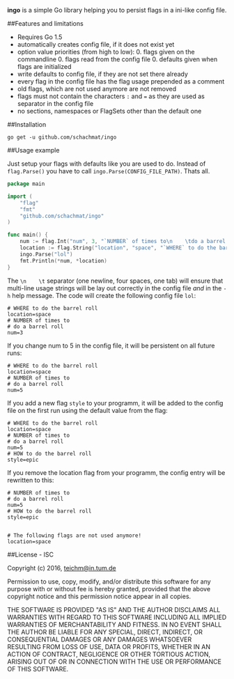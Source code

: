 **ingo** is a simple Go library helping you to persist flags in a ini-like config
file.

##Features and limitations

* Requires Go 1.5
* automatically creates config file, if it does not exist yet
* option value priorities (from high to low):
  0. flags given on the commandline
  0. flags read from the config file
  0. defaults given when flags are initialized
* write defaults to config file, if they are not set there already
* every flag in the config file has the flag usage prepended as a comment
* old flags, which are not used anymore are not removed
* flags must not contain the characters `:` and `=` as they are used as
  separator in the config file
* no sections, namespaces or FlagSets other than the default one

##Installation

```shell
go get -u github.com/schachmat/ingo
```

##Usage example

Just setup your flags with defaults like you are used to do. Instead of
`flag.Parse()` you have to call `ingo.Parse(CONFIG_FILE_PATH)`. Thats all.

```go
package main

import (
	"flag"
	"fmt"
	"github.com/schachmat/ingo"
)

func main() {
	num := flag.Int("num", 3, "`NUMBER` of times to\n    \tdo a barrel roll")
	location := flag.String("location", "space", "`WHERE` to do the barrel roll")
	ingo.Parse("lol")
	fmt.Println(*num, *location)
}
```

The `\n    \t` separator (one newline, four spaces, one tab) will ensure that
multi-line usage strings will be lay out correctly in the config file *and* in
the `-h` help message. The code will create the following config file `lol`:

```shell
# WHERE to do the barrel roll
location=space
# NUMBER of times to
# do a barrel roll
num=3
```

If you change num to 5 in the config file, it will be persistent on all future
runs:

```shell
# WHERE to do the barrel roll
location=space
# NUMBER of times to
# do a barrel roll
num=5
```

If you add a new flag `style` to your programm, it will be added to the config
file on the first run using the default value from the flag:

```shell
# WHERE to do the barrel roll
location=space
# NUMBER of times to
# do a barrel roll
num=5
# HOW to do the barrel roll
style=epic
```

If you remove the location flag from your programm, the config entry will be
rewritten to this:

```shell
# NUMBER of times to
# do a barrel roll
num=5
# HOW to do the barrel roll
style=epic


# The following flags are not used anymore!
location=space
```

##License - ISC

Copyright (c) 2016,  <teichm@in.tum.de>

Permission to use, copy, modify, and/or distribute this software for any purpose
with or without fee is hereby granted, provided that the above copyright notice
and this permission notice appear in all copies.

THE SOFTWARE IS PROVIDED "AS IS" AND THE AUTHOR DISCLAIMS ALL WARRANTIES WITH
REGARD TO THIS SOFTWARE INCLUDING ALL IMPLIED WARRANTIES OF MERCHANTABILITY AND
FITNESS. IN NO EVENT SHALL THE AUTHOR BE LIABLE FOR ANY SPECIAL, DIRECT,
INDIRECT, OR CONSEQUENTIAL DAMAGES OR ANY DAMAGES WHATSOEVER RESULTING FROM LOSS
OF USE, DATA OR PROFITS, WHETHER IN AN ACTION OF CONTRACT, NEGLIGENCE OR OTHER
TORTIOUS ACTION, ARISING OUT OF OR IN CONNECTION WITH THE USE OR PERFORMANCE OF
THIS SOFTWARE.

